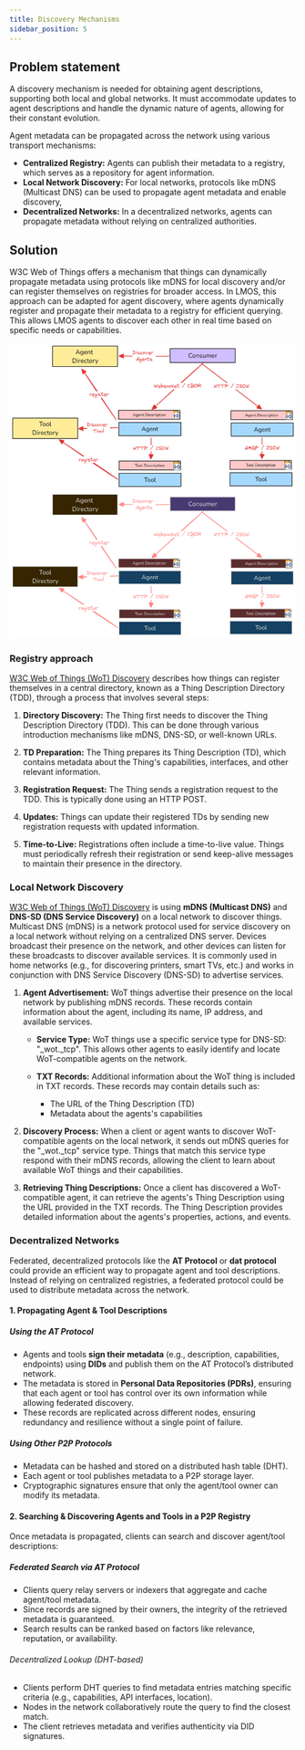 ```yaml
---
title: Discovery Mechanisms
sidebar_position: 5
---
```


## Problem statement

A discovery mechanism is needed for obtaining agent descriptions, supporting both local and global networks. It must accommodate updates to agent descriptions and handle the dynamic nature of agents, allowing for their constant evolution.

Agent metadata can be propagated across the network using various transport mechanisms:

* **Centralized Registry:** Agents can publish their metadata to a registry, which serves as a repository for agent information.
* **Local Network Discovery:** For local networks, protocols like mDNS (Multicast DNS) can be used to propagate agent metadata and enable discovery,
* **Decentralized Networks:**  In a decentralized networks, agents can propagate metadata without relying on centralized authorities.

## Solution

W3C Web of Things offers a mechanism that things can dynamically propagate metadata using protocols like mDNS for local discovery and/or can register themselves on registries for broader access. In LMOS, this approach can be adapted for agent discovery, where agents dynamically register and propagate their metadata to a registry for efficient querying. This allows LMOS agents to discover each other in real time based on specific needs or capabilities.

![Agent Discovery](/img/agent_discovery-light.png#light-mode-only)
![Agent Discovery](/img/agent_discovery-dark.png#dark-mode-only)

### Registry approach

[W3C Web of Things (WoT) Discovery](https://www.w3.org/TR/wot-discovery/#architecture) describes how things can register themselves in a central directory, known as a Thing Description Directory (TDD), through a process that involves several steps:

1. **Directory Discovery:**
The Thing first needs to discover the Thing Description Directory (TDD). This can be done through various introduction mechanisms like mDNS, DNS-SD, or well-known URLs.

2. **TD Preparation:**
The Thing prepares its Thing Description (TD), which contains metadata about the Thing's capabilities, interfaces, and other relevant information.

3. **Registration Request:**
The Thing sends a registration request to the TDD. This is typically done using an HTTP POST.

4. **Updates:**
Things can update their registered TDs by sending new registration requests with updated information.

5. **Time-to-Live:**
Registrations often include a time-to-live value. Things must periodically refresh their registration or send keep-alive messages to maintain their presence in the directory.

### Local Network Discovery

[W3C Web of Things (WoT) Discovery](https://www.w3.org/TR/wot-discovery/#architecture) is using **mDNS (Multicast DNS)** and **DNS-SD (DNS Service Discovery)** on a local network to discover things.
Multicast DNS (mDNS) is a network protocol used for service discovery on a local network without relying on a centralized DNS server. Devices broadcast their presence on the network, and other devices can listen for these broadcasts to discover available services. It is commonly used in home networks (e.g., for discovering printers, smart TVs, etc.) and works in conjunction with DNS Service Discovery (DNS-SD) to advertise services.

1. **Agent Advertisement:**
WoT things advertise their presence on the local network by publishing mDNS records. These records contain information about the agent, including its name, IP address, and available services.

    - **Service Type:**
    WoT things use a specific service type for DNS-SD: "_wot._tcp". This allows other agents to easily identify and locate WoT-compatible agents on the network.

    - **TXT Records:**
    Additional information about the WoT thing is included in TXT records. These records may contain details such as:
        - The URL of the Thing Description (TD)
        - Metadata about the agents's capabilities

2. **Discovery Process:**
When a client or agent wants to discover WoT-compatible agents on the local network, it sends out mDNS queries for the "_wot._tcp" service type.
Things that match this service type respond with their mDNS records, allowing the client to learn about available WoT things and their capabilities.


3. **Retrieving Thing Descriptions:**
Once a client has discovered a WoT-compatible agent, it can retrieve the agents's Thing Description using the URL provided in the TXT records.
The Thing Description provides detailed information about the agents's properties, actions, and events.


### Decentralized Networks

Federated, decentralized protocols like the **AT Protocol** or **dat protocol** could provide an efficient way to propagate agent and tool descriptions. 
Instead of relying on centralized registries, a federated protocol could be used to distribute metadata across the network. 

#### 1. Propagating Agent & Tool Descriptions

##### Using the AT Protocol
- Agents and tools **sign their metadata** (e.g., description, capabilities, endpoints) using **DIDs** and publish them on the AT Protocol’s distributed network.
- The metadata is stored in **Personal Data Repositories (PDRs)**, ensuring that each agent or tool has control over its own information while allowing federated discovery.
- These records are replicated across different nodes, ensuring redundancy and resilience without a single point of failure.

##### Using Other P2P Protocols
- Metadata can be hashed and stored on a distributed hash table (DHT).
- Each agent or tool publishes metadata to a P2P storage layer.
- Cryptographic signatures ensure that only the agent/tool owner can modify its metadata.


#### 2. Searching & Discovering Agents and Tools in a P2P Registry
Once metadata is propagated, clients can search and discover agent/tool descriptions:

##### Federated Search via AT Protocol
- Clients query relay servers or indexers that aggregate and cache agent/tool metadata.
- Since records are signed by their owners, the integrity of the retrieved metadata is guaranteed.
- Search results can be ranked based on factors like relevance, reputation, or availability.

###### Decentralized Lookup (DHT-based)
- Clients perform DHT queries to find metadata entries matching specific criteria (e.g., capabilities, API interfaces, location).
- Nodes in the network collaboratively route the query to find the closest match.
- The client retrieves metadata and verifies authenticity via DID signatures.
